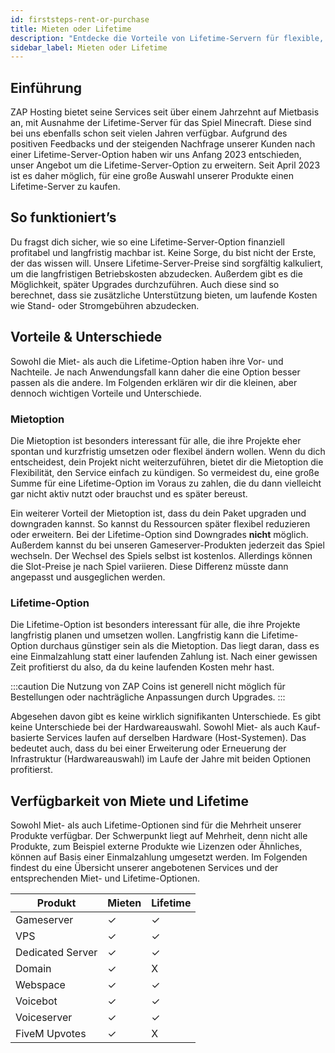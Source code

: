 ```yaml
---
id: firststeps-rent-or-purchase
title: Mieten oder Lifetime
description: "Entdecke die Vorteile von Lifetime-Servern für flexible, langfristige Hosting-Lösungen und finde die beste Option für deine Bedürfnisse → Jetzt mehr erfahren"
sidebar_label: Mieten oder Lifetime
---
```




## Einführung

ZAP Hosting bietet seine Services seit über einem Jahrzehnt auf Mietbasis an, mit Ausnahme der Lifetime-Server für das Spiel Minecraft. Diese sind bei uns ebenfalls schon seit vielen Jahren verfügbar. Aufgrund des positiven Feedbacks und der steigenden Nachfrage unserer Kunden nach einer Lifetime-Server-Option haben wir uns Anfang 2023 entschieden, unser Angebot um die Lifetime-Server-Option zu erweitern. Seit April 2023 ist es daher möglich, für eine große Auswahl unserer Produkte einen Lifetime-Server zu kaufen.



## So funktioniert’s

Du fragst dich sicher, wie so eine Lifetime-Server-Option finanziell profitabel und langfristig machbar ist. Keine Sorge, du bist nicht der Erste, der das wissen will. Unsere Lifetime-Server-Preise sind sorgfältig kalkuliert, um die langfristigen Betriebskosten abzudecken. Außerdem gibt es die Möglichkeit, später Upgrades durchzuführen. Auch diese sind so berechnet, dass sie zusätzliche Unterstützung bieten, um laufende Kosten wie Stand- oder Stromgebühren abzudecken.



## Vorteile & Unterschiede

Sowohl die Miet- als auch die Lifetime-Option haben ihre Vor- und Nachteile. Je nach Anwendungsfall kann daher die eine Option besser passen als die andere. Im Folgenden erklären wir dir die kleinen, aber dennoch wichtigen Vorteile und Unterschiede.



### Mietoption

Die Mietoption ist besonders interessant für alle, die ihre Projekte eher spontan und kurzfristig umsetzen oder flexibel ändern wollen. Wenn du dich entscheidest, dein Projekt nicht weiterzuführen, bietet dir die Mietoption die Flexibilität, den Service einfach zu kündigen. So vermeidest du, eine große Summe für eine Lifetime-Option im Voraus zu zahlen, die du dann vielleicht gar nicht aktiv nutzt oder brauchst und es später bereust.

Ein weiterer Vorteil der Mietoption ist, dass du dein Paket upgraden und downgraden kannst. So kannst du Ressourcen später flexibel reduzieren oder erweitern. Bei der Lifetime-Option sind Downgrades **nicht** möglich. Außerdem kannst du bei unseren Gameserver-Produkten jederzeit das Spiel wechseln. Der Wechsel des Spiels selbst ist kostenlos. Allerdings können die Slot-Preise je nach Spiel variieren. Diese Differenz müsste dann angepasst und ausgeglichen werden.



### Lifetime-Option

Die Lifetime-Option ist besonders interessant für alle, die ihre Projekte langfristig planen und umsetzen wollen. Langfristig kann die Lifetime-Option durchaus günstiger sein als die Mietoption. Das liegt daran, dass es eine Einmalzahlung statt einer laufenden Zahlung ist. Nach einer gewissen Zeit profitierst du also, da du keine laufenden Kosten mehr hast.

:::caution
Die Nutzung von ZAP Coins ist generell nicht möglich für Bestellungen oder nachträgliche Anpassungen durch Upgrades. 
:::

Abgesehen davon gibt es keine wirklich signifikanten Unterschiede. Es gibt keine Unterschiede bei der Hardwareauswahl. Sowohl Miet- als auch Kauf-basierte Services laufen auf derselben Hardware (Host-Systemen). Das bedeutet auch, dass du bei einer Erweiterung oder Erneuerung der Infrastruktur (Hardwareauswahl) im Laufe der Jahre mit beiden Optionen profitierst.



## Verfügbarkeit von Miete und Lifetime

Sowohl Miet- als auch Lifetime-Optionen sind für die Mehrheit unserer Produkte verfügbar. Der Schwerpunkt liegt auf Mehrheit, denn nicht alle Produkte, zum Beispiel externe Produkte wie Lizenzen oder Ähnliches, können auf Basis einer Einmalzahlung umgesetzt werden. Im Folgenden findest du eine Übersicht unserer angebotenen Services und der entsprechenden Miet- und Lifetime-Optionen.

| Produkt           | Mieten | Lifetime |
| ----------------- | ------ | -------- |
| Gameserver        | ✓      | ✓        |
| VPS               | ✓      | ✓        |
| Dedicated Server  | ✓      | ✓        |
| Domain            | ✓      | X        |
| Webspace          | ✓      | ✓        |
| Voicebot          | ✓      | ✓        |
| Voiceserver       | ✓      | ✓        |
| FiveM Upvotes     | ✓      | X        |